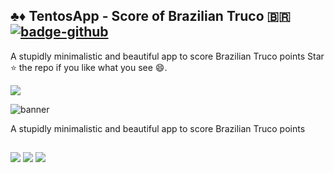 ## ♣️♦️ TentosApp - Score of Brazilian Truco 🇧🇷 [![badge-github](https://img.shields.io/github/followers/jolucas245?style=social)](gihub.com/jolucas245)

A stupidly minimalistic and beautiful app to score Brazilian Truco points
Star ⭐ the repo if you like what you see 😄.

[<img src="https://user-images.githubusercontent.com/65248543/178760730-248a62ab-a414-437d-8392-4a2a943585ab.png"/>](https://github.com/jolucas245/tentosapp/releases/download/v1.0-ouros/tentos-v1.0.apk)

![banner](https://user-images.githubusercontent.com/65248543/178626556-c6c91706-b03e-4116-bc8b-99619e6095c0.png)

A stupidly minimalistic and beautiful app to score Brazilian Truco points
##
[<img src="https://img.shields.io/badge/LICENSE-MIT-green?style=for-the-badge"/>](https://github.com/jolucas245/tentosapp/blob/main/LICENSE)
[<img src="https://img.shields.io/badge/Language-Dart-lightblue?style=for-the-badge"/>](https://dart.dev)
[<img src="https://img.shields.io/badge/Framework-Flutter-blue?style=for-the-badge"/>](https://flutter.dev)
